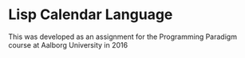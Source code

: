 # Lisp Calendar Language
This was developed as an assignment for the Programming Paradigm course at Aalborg University in 2016
